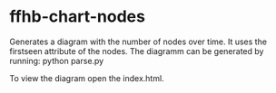 # ffhb-chart-nodes
Generates a diagram with the number of nodes over time. It uses the firstseen attribute of the nodes.
The diagramm can be generated by running:
	python parse.py

To view the diagram open the index.html.